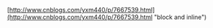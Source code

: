 [http://www.cnblogs.com/yxm440/p/7667539.html](http://www.cnblogs.com/yxm440/p/7667539.html "block and inline")